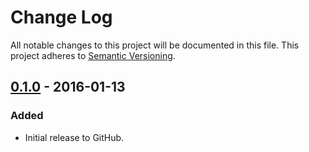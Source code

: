 # Change Log
All notable changes to this project will be documented in this file.
This project adheres to [Semantic Versioning](http://semver.org/).

## [0.1.0] - 2016-01-13
### Added
- Initial release to GitHub.

[0.1.0]: https://github.com/brightnucleus/phpfeature/compare/v0.0.0...v0.1.0
